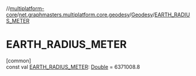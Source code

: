 //[multiplatform-core](../../../index.md)/[net.graphmasters.multiplatform.core.geodesy](../index.md)/[Geodesy](index.md)/[EARTH_RADIUS_METER](-e-a-r-t-h_-r-a-d-i-u-s_-m-e-t-e-r.md)

# EARTH_RADIUS_METER

[common]\
const val [EARTH_RADIUS_METER](-e-a-r-t-h_-r-a-d-i-u-s_-m-e-t-e-r.md): [Double](https://kotlinlang.org/api/latest/jvm/stdlib/kotlin/-double/index.html) = 6371008.8
